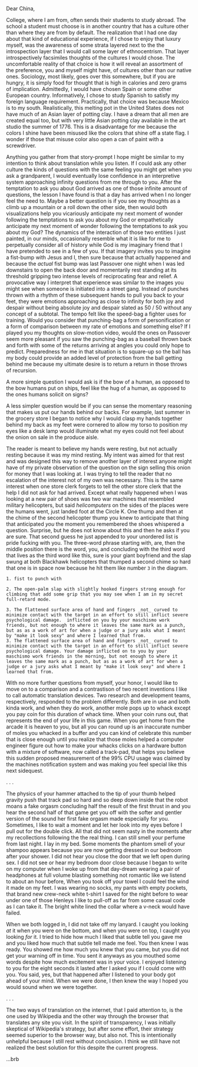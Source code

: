 Dear China,

College, where I am from, often sends their students to study abroad. The school a student must choose is in another country that has a culture other than where they are from by default. The realization that I had one day about that kind of educational experience, if I chose to enjoy that luxury myself, was the awareness of some strata layered next to the the introspection layer that I would call some layer of ethnocentrism. That layer introspectively facsimiles thoughts of the cultures I would chose. The uncomfortable reality of that choice is how it will reveal an assortment of the preference, you and myself might have, of cultures other than our native ones. Sociology, most likely, goes over this somewhere, but if you are hungry, it is simply food for thought that is high in calories and zero grams of implication. Admittedly, I would have chosen Spain or some other European country. Informatively, I chose to study Spanish to satisfy my foreign language requirement. Practically, that choice was because Mexico is to my south. Realistically, this melting pot in the United States does not have much of an Asian layer of potting clay. I have a dream that all men are created equal too, but with very little Asian potting clay available in the art studio the summer of 1776. This is a disadvantage for me because the colors I shine have been misused like the colors that shine off a state flag. I wonder if those that misuse color also open a can of paint with a screwdriver.

Anything you gather from that story-prompt I hope might be similar to my intention to think about translation while you listen. If I could ask any other culture the kinds of questions with the same feeling you might get when you ask a grandparent, I would eventually lose confidence in an interpretive system approaching infinity questions from me through to you. After the temptation to ask you about God arrived as one of those infinite amount of questions, the lesson I have found is that a day has arrived when I no longer feel the need to. Maybe a better question is if you see my thoughts as a climb up a mountain or a roll down the other side, then would both visualizations help you vicariously anticipate my next moment of wonder following the temptations to ask you about my God or empathetically anticipate my next moment of wonder following the temptations to ask you about my God? The dynamics of the interaction of those two entities I just painted, in our minds, occasionally resemble what it is like for me to perpetually consider all of history while God is my imaginary friend that I have pretended to see in a few of you. If that imagery invites you to imagine a fist-bump with Jesus and I, then sure because that actually happened and because the _actual_ fist bump was last Passover one night when I was led downstairs to open the back door and momentarily rest standing at its threshold gripping two intense levels of reciprocating fear and relief. A provocative way I interpret that experience was similar to the images you might see when someone is initiated into a street gang. Instead of punches thrown with a rhythm of these subsequent hands to pull you back to your feet, they were emotions approaching as close to infinity for both joy and despair without being absolute joy and despair slated as 50 / 50 without any concept of a subtotal. The tempo felt like the speed-bag a fighter uses for training. Would you consider that punching-bag a form of personification or a form of comparison between my rate of emotions and something else? If I played you my thoughts on slow-motion video, would the ones on Passover seem more pleasant if you saw the punching-bag as a baseball thrown back and forth with some of the returns arriving at angles you could only hope to predict. Preparedness for me in that situation is to square-up so the ball has my body could provide an added level of protection from the ball getting behind me because my ultimate desire is to return a return in those throws of recursion.

A more simple question I would ask is if the bow of a human, as opposed to the bow humans put on ships, feel like the hug of a human, as opposed to the ones humans solicit on signs?

A less simpler question would be if you can sense the momentary reasoning that makes us put our hands behind our backs. For example, last summer in the grocery store I began to notice why I would clasp my hands together behind my back as my feet were cornered to allow my torso to position my eyes like a desk lamp would illuminate what my eyes could not feel about the onion on sale in the produce aisle.

The reader is meant to believe my hands were resting, but not actually resting because it was my mind resting. My intent was aimed for that rest and was designed this way to remove another layer of interest anyone might have of my private observation of the question on the sign selling this onion for money that I was looking at. I was trying to tell the reader that no escalation of the interest not of my own was necessary. This is the same interest when one store clerk forgets to tell the other store clerk that the help I did not ask for had arrived. Except what really happened when I was looking at a new pair of shoes was two war machines that resembled military helicopters, but said _helicomputers_ on the sides of the places were the humans went, just landed foot at the Circle K. One thump and then at the chime of the second helicopter thump you knew to anticipate that thing that anticipated _you_ the moment you remembered the shoes whispered a question. Surprise, but he does not know about this and then he asks if you are sure. That second guess he just appended to your unordered list is pride fucking with you. The three-word phrase starting with, are, then the middle position there is the word, you, and concluding with the third word that lives as the third word like this, sure is your giant boyfriend and the slap swung at both Blackhawk helicopters that thumped a second chime so hard that one is in space now because he hit them like number `3` in the diagram.

```
1. fist to punch with

2. The open-palm slap with slightly hooked fingers strong enough for climbing that add some grip that you may see when I am in my secret full-retard mode.

3. The flattened surface area of hand and fingers _not_ curved to minimize contact with the target in an effort to still inflict severe psychological damage.  inflicted on you by your maschismo work friends, but not enough to where it leaves the same mark as a punch, but as as a work of art for when a judge or a jury asks what I meant by "make it look sexy" and where I learned that from.
3. The flattened surface area of hand and fingers _not_ curved to minimize contact with the target in an effort to still inflict severe psychological damage. Your damage inflicted on to you by your maschismo work friends in the morning, but not enough to where it leaves the same mark as a punch, but as as a work of art for when a judge or a jury asks what I meant by "make it look sexy" and where I learned that from.

```

With no more further questions from myself, your honor, I would like to move on to a comparison and a contrastison of two recent inventions I like to call automatic translation devices. Two research and development teams, respectively, responded to the problem differently. Both are in use and both kinda work, and when they do work, another mole pops up to whack except you pay coin for this duration of whack time. When your coin runs out, that represents the end of your life in this game. When you get home from the arcade it is heaven to you, but all you can round up is an inaccurate number of moles you whacked in a buffer and you can kind of celebrate this number that is close enough until you realize that those moles helped a computer engineer figure out how to make your whacks clicks on a hardware button with a mixture of software, now called a track-pad, that helps you believe this sudden proposed measurement of the 99% CPU usage was claimed by the machines notification system and was making you feel special like this next sidequest.

. . .

The physics of your hammer attached to the tip of your thumb helped gravity push that track pad so hard and so deep down inside that the robot moans a fake orgasm concluding half the result of the first thrust in and you hear the second half of that game get you off with the softer and gentler version of the sound her first fake orgasm made especially for you. Sometimes, I like to wait a moment and let her look into my eyes before I pull out for the double click. All that did not seem nasty in the moments after my recollections following the the real thing. I can still smell your perfume from last night. I lay in my bed. Some moments the phantom smell of your shampoo appears because you are now getting dressed in our bedroom after your shower. I did not hear you close the door that we left open during sex. I did not see or hear my bedroom door close because I began to write on my computer when I woke up from that day-dream wearing a pair of headphones at full volume blasting something not romantic like we listend to about an hour before, When you took off your towel I could feel the wind it made on my feet. I was wearing no socks, my pants with empty pockets, that brand new crew-neck white t-shirt I saved for the night before to wear under one of those Henleys I like to pull-off as far from some casual code as I can take it. The bright white lined the collar where a v-neck would have failed.

When we both logged in, I did not take off my lanyard. I caught you looking _at_ it when you were on the bottom, and when you were on top, I caught you looking _for_ it. I tried to hide how much I liked that subtle tell you gave me and you liked how much that subtle tell made me feel. You then knew I was ready. You showed me how much you knew that you came, but you did not get your warning off in time. You sent it anyways as you mouthed some words despite how much excitement was in your voice. I enjoyed listening to you for the eight seconds it lasted after I asked you if I could come with you. You said, yes, but that happened after I listened to your body got ahead of your mind. When we were done, I then knew the way I hoped you would sound when we were together.

. . .

The two ways of translation on the internet, that I paid attention to, is the one used by Wikipedia and the other way through the browser that translates any site you visit. In the spirit of transparency, I was initially skeptical of Wikipedia's strategy, but after some effort, their strategy seemed superior to the browser way, but also not. This is intentionally unhelpful because I still rest without conclusion. I think we still have not realized the best solution for this despite the current progress.

...brb
